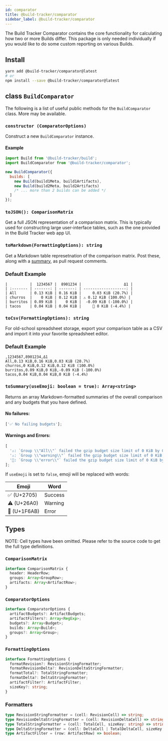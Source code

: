 ```yaml
---
id: comparator
title: @build-tracker/comparator
sidebar_label: @build-tracker/comparator
---
```


The Build Tracker Comparator contains the core functionality for calculating how two or more Builds differ. This package is only needed individually if you would like to do some custom reporting on various Builds.

## Install

```sh
yarn add @build-tracker/comparator@latest
# or
npm install --save @build-tracker/comparator@latest
```

## class `BuildComparator`

The following is a list of useful public methods for the `BuildComparator` class. More may be available.

### `constructor (ComparatorOptions)`

Construct a new `BuildComparator` instance.

#### Example

```js
import Build from '@build-tracker/build';
import BuildComparator from '@build-tracker/comparator';

new BuildComparator({
  builds: [
    new Build(build1Meta, build1Artifacts),
    new Build(build2Meta, build2Artifacts)
    /* ... more than 2 builds can be added */
  ]
});
```

### `toJSON(): ComparisonMatrix`

Get a full JSON representation of a comparison matrix. This is typically used for constructing large user-interface tables, such as the one provided in the Build Tracker web app UI.

### `toMarkdown(FormattingOptions): string`

Get a Markdown table represetnation of the comparison matrix. Post these, along with a [summary](#tosummaryuseemoji-boolean--true-arraystring), as pull request comments.

### Default Example

```
|          |  1234567 |  8901234 |                   Δ1 |
| :------- | -------: | -------: | -------------------: |
| All      | 0.13 KiB | 0.16 KiB |     0.03 KiB (20.7%) |
| churros  |    0 KiB | 0.12 KiB | ⚠️ 0.12 KiB (100.0%) |
| burritos | 0.09 KiB |    0 KiB |  -0.09 KiB (-100.0%) |
| tacos    | 0.04 KiB | 0.04 KiB |     🚨 0 KiB (-4.4%) |
```

### `toCsv(FormattingOptions): string`

For old-school spreadsheet storage, export your comparison table as a CSV and import it into your favorite spreadsheet editor.

### Default Example

```csv
,1234567,8901234,Δ1
All,0.13 KiB,0.16 KiB,0.03 KiB (20.7%)
churros,0 KiB,0.12 KiB,0.12 KiB (100.0%)
burritos,0.09 KiB,0 KiB,-0.09 KiB (-100.0%)
tacos,0.04 KiB,0.04 KiB,0 KiB (-4.4%)
```

### `toSummary(useEmoji: boolean = true): Array<string>`

Returns an array Markdown-formatted summaries of the overall comparison and any budgets that you have defined.

#### No failures:

```js
['✅ No failing budgets'];
```

#### Warnings and Errors:

```js
[
  '⚠️: `Group \\"All\\"` failed the gzip budget size limit of 0 KiB by 0.16 KiB',
  '⚠️: `Group \\"warning\\"` failed the gzip budget size limit of 0 KiB by 0.12 KiB',
  '🚫: `Group \\"error\\"` failed the gzip budget size limit of 0 KiB by 0.16 KiB'
];
```

If `useEmoji` is set to `false`, emoji will be replaced with words:

| Emoji        | Word    |
| ------------ | ------- |
| ✅ (U+2705)  | Success |
| ⚠️ (U+26A0)  | Warning |
| 🚫 (U+1F6AB) | Error   |

## Types

NOTE: Cell types have been omitted. Please refer to the source code to get the full type definitions.

### `ComparisonMatrix`

```ts
interface ComparisonMatrix {
  header: HeaderRow;
  groups: Array<GroupRow>;
  artifacts: Array<ArtifactRow>;
}
```

### `ComparatorOptions`

```ts
interface ComparatorOptions {
  artifactBudgets?: ArtifactBudgets;
  artifactFilters?: Array<RegExp>;
  budgets?: Array<Budget>;
  builds: Array<Build>;
  groups?: Array<Group>;
}
```

### `FormattingOptions`

```ts
interface FormattingOptions {
  formatRevision?: RevisionStringFormatter;
  formatRevisionDelta?: RevisionDeltaStringFormatter;
  formatTotal?: TotalStringFormatter;
  formatDelta?: DeltaStringFormatter;
  artifactFilter?: ArtifactFilter;
  sizeKey?: string;
}
```

### Formatters

```ts
type RevisionStringFormatter = (cell: RevisionCell) => string;
type RevisionDeltaStringFormatter = (cell: RevisionDeltaCell) => string;
type TotalStringFormatter = (cell: TotalCell, sizeKey: string) => string;
type DeltaStringFormatter = (cell: DeltaCell | TotalDeltaCell, sizeKey: string) => string;
type ArtifactFilter = (row: ArtifactRow) => boolean;
```
